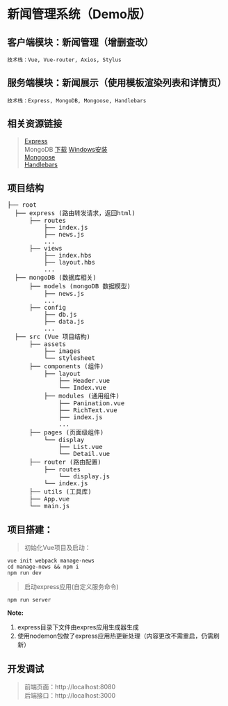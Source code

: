 # 新闻管理系统（Demo版）

## 客户端模块：新闻管理（增删查改）
    技术栈：Vue, Vue-router, Axios, Stylus

## 服务端模块：新闻展示（使用模板渲染列表和详情页）
    技术栈：Express, MongoDB, Mongoose, Handlebars

## 相关资源链接
> [Express](http://www.expressjs.com.cn/)  
> MongoDB [下载](https://www.mongodb.com/download-center#community)  [Windows安装](https://docs.mongodb.com/manual/tutorial/install-mongodb-on-windows/)  
> [Mongoose](https://mongoosejs.com/)    
> [Handlebars](http://handlebarsjs.com/)

## 项目结构
<pre>
├── root
  ├── express (路由转发请求，返回html)
      ├── routes
          ├── index.js
          ├── news.js
          ...
      ├── views
          ├── index.hbs
          ├── layout.hbs
          ...
  ├── mongoDB (数据库相关)
      ├── models (mongoDB 数据模型)
          ├── news.js
          ...
      ├── config
          ├── db.js
          ├── data.js
          ...
  ├── src (Vue 项目结构)
      ├── assets
          ├── images
          └── stylesheet
      ├── components (组件)
          ├── layout
              ├── Header.vue
              └── Index.vue
          ├── modules (通用组件)
              ├── Panination.vue
              ├── RichText.vue
              ├── index.js
              ...
      ├── pages (页面级组件)
          └── display
              ├── List.vue
              └── Detail.vue
      ├── router (路由配置)
          ├── routes
              └── display.js
          └── index.js
      ├── utils (工具库)
      ├── App.vue
      └── main.js
</pre>

## 项目搭建：
> 初始化Vue项目及启动：  

    vue init webpack manage-news  
    cd manage-news && npm i
    npm run dev

> 启动express应用(自定义服务命令)

    npm run server  
**Note:**  
1. express目录下文件由expres应用生成器生成  
2. 使用nodemon包做了express应用热更新处理（内容更改不需重启，仍需刷新）

## 开发调试
> 前端页面：http://localhost:8080  
> 后端接口：http://localhost:3000
